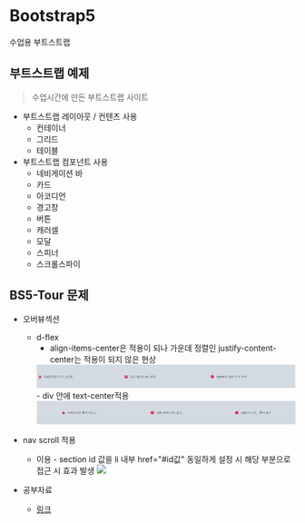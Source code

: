 # Bootstrap5
수업용 부트스트랩

## 부트스트랩 예제

> 수업시간에 만든 부트스트랩 사이트

- 부트스트랩 레이아웃 / 컨텐츠 사용
    - 컨테이너
    - 그리드
    - 테이블
- 부트스트랩 컴포넌트 사용
    - 네비게이션 바
    - 카드
    - 아코디언
    - 경고창
    - 버튼
    - 캐러셀
    - 모달
    - 스피너
    - 스크롤스파이

## BS5-Tour 문제
- 오버뷰섹션
    - d-flex 
        - align-items-center은 적용이 되나 가운데 정렬인 justify-content-center는 적용이 되지 않은 현상
        <img src="img/center.png">
        - div 안에 text-center적용
        <img src="img/center2.png">

- nav scroll 적용
    - <body data-bs-spy="scroll" data-bs-target="#nav-scroll"> 이용
        - section id 값을 li 내부 href="#id값" 동일하게 설정 시 해당 부분으로 접근 시 효과 발생 

        <img src="img/scroll.gif" width="730px">

- 공부자료
    - [링크](https://velog.io/@drv98/series/%EB%B6%80%ED%8A%B8%EC%8A%A4%ED%8A%B8%EB%9E%A9)